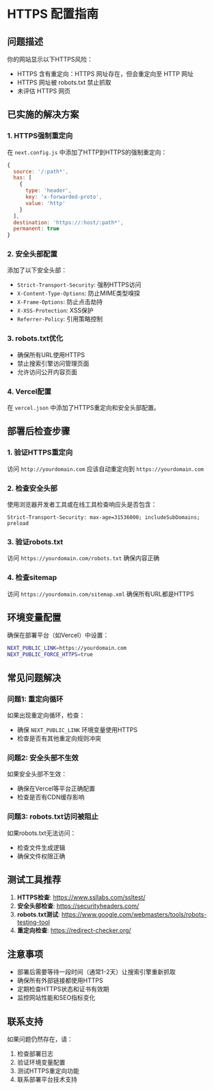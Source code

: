 # HTTPS 配置指南

## 问题描述

你的网站显示以下HTTPS风险：
- HTTPS 含有重定向：HTTPS 网址存在，但会重定向至 HTTP 网址
- HTTPS 网址被 robots.txt 禁止抓取
- 未评估 HTTPS 网页

## 已实施的解决方案

### 1. HTTPS强制重定向
在 `next.config.js` 中添加了HTTP到HTTPS的强制重定向：
```javascript
{
  source: '/:path*',
  has: [
    {
      type: 'header',
      key: 'x-forwarded-proto',
      value: 'http'
    }
  ],
  destination: 'https://:host/:path*',
  permanent: true
}
```

### 2. 安全头部配置
添加了以下安全头部：
- `Strict-Transport-Security`: 强制HTTPS访问
- `X-Content-Type-Options`: 防止MIME类型嗅探
- `X-Frame-Options`: 防止点击劫持
- `X-XSS-Protection`: XSS保护
- `Referrer-Policy`: 引用策略控制

### 3. robots.txt优化
- 确保所有URL使用HTTPS
- 禁止搜索引擎访问管理页面
- 允许访问公开内容页面

### 4. Vercel配置
在 `vercel.json` 中添加了HTTPS重定向和安全头部配置。

## 部署后检查步骤

### 1. 验证HTTPS重定向
访问 `http://yourdomain.com` 应该自动重定向到 `https://yourdomain.com`

### 2. 检查安全头部
使用浏览器开发者工具或在线工具检查响应头是否包含：
```
Strict-Transport-Security: max-age=31536000; includeSubDomains; preload
```

### 3. 验证robots.txt
访问 `https://yourdomain.com/robots.txt` 确保内容正确

### 4. 检查sitemap
访问 `https://yourdomain.com/sitemap.xml` 确保所有URL都是HTTPS

## 环境变量配置

确保在部署平台（如Vercel）中设置：
```bash
NEXT_PUBLIC_LINK=https://yourdomain.com
NEXT_PUBLIC_FORCE_HTTPS=true
```

## 常见问题解决

### 问题1: 重定向循环
如果出现重定向循环，检查：
- 确保 `NEXT_PUBLIC_LINK` 环境变量使用HTTPS
- 检查是否有其他重定向规则冲突

### 问题2: 安全头部不生效
如果安全头部不生效：
- 确保在Vercel等平台正确配置
- 检查是否有CDN缓存影响

### 问题3: robots.txt访问被阻止
如果robots.txt无法访问：
- 检查文件生成逻辑
- 确保文件权限正确

## 测试工具推荐

1. **HTTPS检查**: https://www.ssllabs.com/ssltest/
2. **安全头部检查**: https://securityheaders.com/
3. **robots.txt测试**: https://www.google.com/webmasters/tools/robots-testing-tool
4. **重定向检查**: https://redirect-checker.org/

## 注意事项

- 部署后需要等待一段时间（通常1-2天）让搜索引擎重新抓取
- 确保所有外部链接都使用HTTPS
- 定期检查HTTPS状态和证书有效期
- 监控网站性能和SEO指标变化

## 联系支持

如果问题仍然存在，请：
1. 检查部署日志
2. 验证环境变量配置
3. 测试HTTPS重定向功能
4. 联系部署平台技术支持
